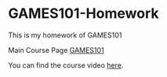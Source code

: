 # GAMES101-Homework
This is my homework of GAMES101

Main Course Page [GAMES101](https://sites.cs.ucsb.edu/~lingqi/teaching/games101.html)

You can find the course video [here](https://www.bilibili.com/video/BV1X7411F744).
